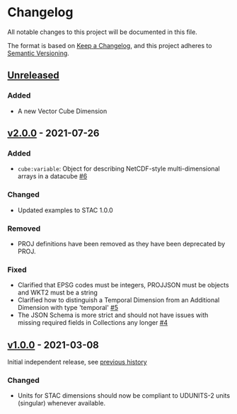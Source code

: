 # Changelog
All notable changes to this project will be documented in this file.

The format is based on [Keep a Changelog](https://keepachangelog.com/en/1.0.0/),
and this project adheres to [Semantic Versioning](https://semver.org/spec/v2.0.0.html).

## [Unreleased]

### Added

- A new Vector Cube Dimension

## [v2.0.0] - 2021-07-26

### Added

- `cube:variable`: Object for describing NetCDF-style multi-dimensional arrays in a datacube [#6](https://github.com/stac-extensions/datacube/pull/6)

### Changed

- Updated examples to STAC 1.0.0

### Removed

- PROJ definitions have been removed as they have been deprecated by PROJ.

### Fixed

- Clarified that EPSG codes must be integers, PROJJSON must be objects and WKT2 must be a string
- Clarified how to distinguish a Temporal Dimension from an Additional Dimension with type 'temporal' [#5](https://github.com/stac-extensions/datacube/issues/5)
- The JSON Schema is more strict and should not have issues with missing required fields in Collections any longer [#4](https://github.com/stac-extensions/datacube/issues/4)

## [v1.0.0] - 2021-03-08

Initial independent release, see [previous history](https://github.com/radiantearth/stac-spec/commits/v1.0.0-rc.1/extensions/datacube)

### Changed
- Units for STAC dimensions should now be compliant to UDUNITS-2 units (singular) whenever available.

[Unreleased]: <https://github.com/stac-extensions/datacube/compare/v2.0.0...HEAD>
[v2.0.0]: <https://github.com/stac-extensions/datacube/compare/v1.0.0...v2.0.0>
[v1.0.0]: <https://github.com/stac-extensions/datacube/tree/v1.0.0>
